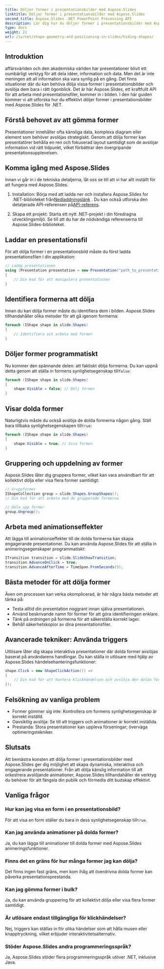 ```yaml
---
title: Döljer former i presentationsbilder med Aspose.Slides
linktitle: Döljer former i presentationsbilder med Aspose.Slides
second_title: Aspose.Slides .NET PowerPoint Processing API
description: Lär dig hur du döljer former i presentationsbilder med Aspose.Slides för .NET. Steg-för-steg-guide med källkod, vanliga frågor och bästa metoder för dynamiska presentationer.
type: docs
weight: 21
url: /sv/net/shape-geometry-and-positioning-in-slides/hiding-shapes/
---
```


## Introduktion

affärsvärlden och den akademiska världen har presentationer blivit ett oumbärligt verktyg för att dela idéer, information och data. Men det är inte meningen att all information ska vara synlig på en gång. Det finns situationer där du kan behöva dölja vissa former i presentationsbilder och avslöja dem bara i rätt ögonblick. Det är här Aspose.Slides, ett kraftfullt API för att arbeta med presentationsfiler, kommer in i bilden. I den här guiden kommer vi att utforska hur du effektivt döljer former i presentationsbilder med Aspose.Slides för .NET.

## Förstå behovet av att gömma former

Presentationer innehåller ofta känsliga data, komplexa diagram eller element som behöver avslöjas strategiskt. Genom att dölja former kan presentatörer behålla en ren och fokuserad layout samtidigt som de avslöjar information vid rätt tidpunkt, vilket förbättrar den övergripande presentationsupplevelsen.

## Komma igång med Aspose.Slides

Innan vi går in i de tekniska detaljerna, låt oss se till att vi har allt inställt för att fungera med Aspose.Slides.

1. Installation: Börja med att ladda ner och installera Aspose.Slides for .NET-biblioteket från[Nedladdningslänk](https://releases.aspose.com/slides/net/) . Du kan också utforska den detaljerade API-referensen på[API-referens](https://reference.aspose.com/slides/net/).

2. Skapa ett projekt: Starta ett nytt .NET-projekt i din föredragna utvecklingsmiljö. Se till att du har de nödvändiga referenserna till Aspose.Slides-biblioteket.

## Laddar en presentationsfil

För att dölja former i en presentationsbild måste du först ladda presentationsfilen i din applikation:

```csharp
// Ladda presentationen
using (Presentation presentation = new Presentation("path_to_presentation.pptx"))
{
    // Din kod för att manipulera presentationen
}
```

## Identifiera formerna att dölja

Innan du kan dölja former måste du identifiera dem i bilden. Aspose.Slides tillhandahåller olika metoder för att gå igenom formerna:

```csharp
foreach (IShape shape in slide.Shapes)
{
    // Identifiera och arbeta med former
}
```

## Döljer former programmatiskt

 Nu kommer den spännande delen: att faktiskt dölja formerna. Du kan uppnå detta genom att ställa in formens synlighetsegenskap till`false`:

```csharp
foreach (IShape shape in slide.Shapes)
{
    shape.Visible = false; // Dölj formen
}
```

## Visar dolda former

Naturligtvis måste du också avslöja de dolda formerna någon gång. Ställ bara tillbaka synlighetsegenskapen till`true`:

```csharp
foreach (IShape shape in slide.Shapes)
{
    shape.Visible = true; // Visa formen
}
```

## Gruppering och uppdelning av former

Aspose.Slides låter dig gruppera former, vilket kan vara användbart för att kollektivt dölja eller visa flera former samtidigt:

```csharp
// Gruppformer
IShapeCollection group = slide.Shapes.GroupShapes();
// Din kod för att arbeta med de grupperade formerna

// Dela upp former
group.Ungroup();
```

## Arbeta med animationseffekter

Att lägga till animationseffekter till de dolda formerna kan skapa engagerande presentationer. Du kan använda Aspose.Slides för att ställa in animeringsegenskaper programmatiskt:

```csharp
ITransition transition = slide.SlideShowTransition;
transition.AdvanceOnClick = true;
transition.AdvanceAfterTime = TimeSpan.FromSeconds(5);
```

## Bästa metoder för att dölja former

Även om processen kan verka okomplicerad, är här några bästa metoder att tänka på:

- Testa alltid din presentation noggrant innan själva presentationen.
- Använd beskrivande namn för former för att göra identifieringen enklare.
- Tänk på ordningen på formerna för att säkerställa korrekt lager.
- Behåll säkerhetskopior av dina presentationsfiler.

## Avancerade tekniker: Använda triggers

Utlösare låter dig skapa interaktiva presentationer där dolda former avslöjas baserat på användarens handlingar. Du kan ställa in utlösare med hjälp av Aspose.Slides händelsehanteringsfunktioner:

```csharp
shape.Click = new ShapeClickAction(() =>
{
    // Din kod för att hantera klickhändelsen och avslöja den dolda formen
});
```

## Felsökning av vanliga problem

- Former gömmer sig inte: Kontrollera om formens synlighetsegenskap är korrekt inställd.
- Oavsiktlig avslöja: Se till att triggers och animationer är korrekt inställda.
- Prestanda: Stora presentationer kan uppleva förseningar; överväga optimeringstekniker.

## Slutsats

Att bemästra konsten att dölja former i presentationsbilder med Aspose.Slides ger dig möjlighet att skapa dynamiska, interaktiva och engagerande presentationer. Från att dölja känslig information till att orkestrera avslöjande animationer, Aspose.Slides tillhandahåller de verktyg du behöver för att fängsla din publik och förmedla ditt budskap effektivt.

## Vanliga frågor

### Hur kan jag visa en form i en presentationsbild?

För att visa en form ställer du bara in dess synlighetsegenskap till`true`.

### Kan jag använda animationer på dolda former?

Ja, du kan lägga till animationer till dolda former med Aspose.Slides animeringsfunktioner.

### Finns det en gräns för hur många former jag kan dölja?

Det finns ingen fast gräns, men kom ihåg att överdrivna dolda former kan påverka presentationsprestanda.

### Kan jag gömma former i bulk?

Ja, du kan använda gruppering för att kollektivt dölja eller visa flera former samtidigt.

### Är utlösare endast tillgängliga för klickhändelser?

Nej, triggers kan ställas in för olika händelser som att hålla musen eller knapptryckning, vilket erbjuder interaktivitetsalternativ.

### Stöder Aspose.Slides andra programmeringsspråk?

Ja, Aspose.Slides stöder flera programmeringsspråk utöver .NET, inklusive Java.
